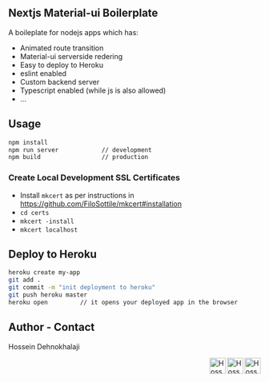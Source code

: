 ## Nextjs Material-ui Boilerplate
A boileplate for nodejs apps which has:
- Animated route transition
- Material-ui serverside redering
- Easy to deploy to Heroku
- eslint enabled
- Custom backend server
- Typescript enabled (while js is also allowed)
- ...

## Usage
```bash
npm install
npm run server            // development
npm build                 // production
```

### Create Local Development SSL Certificates
- Install `mkcert` as per instructions in https://github.com/FiloSottile/mkcert#installation
- `cd certs`
- `mkcert -install`
- `mkcert localhost`


## Deploy to Heroku
```bash
heroku create my-app
git add .
git commit -m "init deployment to heroku"
git push heroku master
heroku open         // it opens your deployed app in the browser
```

## Author - Contact
Hossein Dehnokhalaji

<a href="https://www.instagram.com/iamhosseindhv"><img src="https://github.com/iamhosseindhv/Rentaly/blob/master/Gifs/instagram.png" alt="Hossein Dehnokhalaji Linkedin profile" align="right" width="32" height="32"/></a>
<a href="https://www.linkedin.com/in/iamhosseindhv"><img src="https://github.com/iamhosseindhv/Rentaly/blob/master/Gifs/linkedin.png" alt="Hossein Dehnokhalaji Linkedin profile" align="right" width="32" height="32"/></a>
<a href="mailto:hossein.dehnavi98@yahoo.com"><img src="https://github.com/iamhosseindhv/Rentaly/blob/master/Gifs/contact.png" alt="Hossein Dehnokhalaji email address" align="right" width="32" height="32"/></a>
